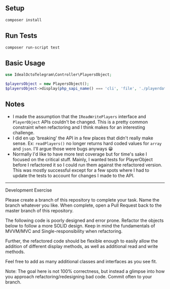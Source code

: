 ## Setup
```bash
composer install
```
## Run Tests
```bash
composer run-script test
```

## Basic Usage
```php
use IdealOctoTelegram\Controller\PlayersObject;

$playersObject = new PlayersObject();
$playersObject->display(php_sapi_name() === 'cli', 'file', './playerdata.json');
```

## Notes
- I made the assumption that the `IReadWritePlayers` interface and `PlayerObject` APIs couldn't be changed. This is a pretty common constraint when refactoring and I think makes for an interesting challenge.
- I did en up 'breaking' the API in a few places that didn't really make sense. Ex: `readPlayers()` no longer returns hard coded values for `array` and `json`. I'll argue those were bugs anyways :grinning:
- Normally I'd like to have more test coverage but for time's sake I focused on the critical stuff. Mainly, I wanted tests for PlayerObject before I refactored it so I could run them against the refactored version. This was mostly successful except for a few spots where I had to update the tests to account for changes I made to the API.
---


Development Exercise

  Please create a branch of this repository to complete your task. Name the branch whatever you like. When complete, open a Pull Request back to the master branch of this repository.
  
  The following code is poorly designed and error prone. Refactor the objects below to follow a more SOLID design.
  Keep in mind the fundamentals of MVVM/MVC and Single-responsibility when refactoring.

  Further, the refactored code should be flexible enough to easily allow the addition of different display
    methods, as well as additional read and write methods.

  Feel free to add as many additional classes and interfaces as you see fit.

  Note: The goal here is not 100% correctness, but instead a glimpse into how you
    approach refactoring/redesigning bad code. Commit often to your branch.
